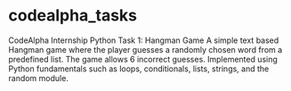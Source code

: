 # codealpha_tasks
CodeAlpha Internship Python Task 1: Hangman Game  A simple text based Hangman game where the player guesses a randomly chosen word from a predefined list. The game allows 6 incorrect guesses. Implemented using Python fundamentals such as loops, conditionals, lists, strings, and the random module.
